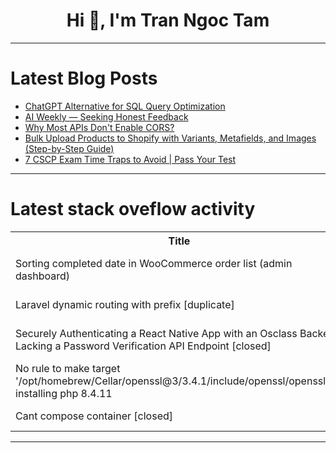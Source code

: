 <h1 align="center">Hi 👋, I'm Tran Ngoc Tam</h1>

---

# Latest Blog Posts 
<!-- BLOG-POST-LIST:START -->
- [ChatGPT Alternative for SQL Query Optimization](https://dev.to/drupaladmin/chatgpt-alternative-for-sql-query-optimization-2mbi)
- [AI Weekly — Seeking Honest Feedback](https://dev.to/pascal_cescato_692b7a8a20/ai-weekly-seeking-honest-feedback-443f)
- [Why Most APIs Don&#39;t Enable CORS?](https://dev.to/reynaldi/why-most-apis-dont-enable-cors-2mp2)
- [Bulk Upload Products to Shopify with Variants, Metafields, and Images &lpar;Step-by-Step Guide&rpar;](https://dev.to/lucy1/bulk-upload-products-to-shopify-with-variants-metafields-and-images-step-by-step-guide-25m1)
- [7 CSCP Exam Time Traps to Avoid | Pass Your Test](https://dev.to/nancy_smith/7-cscp-exam-time-traps-to-avoid-pass-your-test-428o)
<!-- BLOG-POST-LIST:END -->

---

# Latest stack oveflow activity
<table>
  <tr><th>Title</th><th>Link</th></tr>
  <!-- STACKOVERFLOW:START --><tr><td>Sorting completed date in WooCommerce order list &lpar;admin dashboard&rpar;</td><td>https://stackoverflow.com/questions/79789201/sorting-completed-date-in-woocommerce-order-list-admin-dashboard</td></tr><tr><td>Laravel dynamic routing with prefix [duplicate]</td><td>https://stackoverflow.com/questions/79789169/laravel-dynamic-routing-with-prefix</td></tr><tr><td>Securely Authenticating a React Native App with an Osclass Backend Lacking a Password Verification API Endpoint [closed]</td><td>https://stackoverflow.com/questions/79789125/securely-authenticating-a-react-native-app-with-an-osclass-backend-lacking-a-pas</td></tr><tr><td>No rule to make target &#39;/opt/homebrew/Cellar/openssl@3/3.4.1/include/openssl/opensslv.h&#39; installing php 8.4.11</td><td>https://stackoverflow.com/questions/79788800/no-rule-to-make-target-opt-homebrew-cellar-openssl3-3-4-1-include-openssl-ope</td></tr><tr><td>Cant compose container [closed]</td><td>https://stackoverflow.com/questions/79788722/cant-compose-container</td></tr><!-- STACKOVERFLOW:END -->
</table>

---


